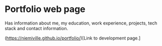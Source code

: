 # Portfolio web page

Has information about me, my education, work experience, projects, tech stack and contact information.

(https://niemiville.github.io/portfolio/)[Link to development page.]

